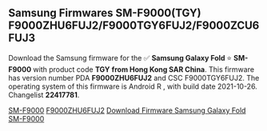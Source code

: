 <h2>Samsung Firmwares SM-F9000(TGY) F9000ZHU6FUJ2/F9000TGY6FUJ2/F9000ZCU6FUJ3</h2>
Download the Samsung firmware for the ✅ <strong>Samsung Galaxy Fold </strong> ⭐ <strong>SM-F9000</strong> with product code <strong>TGY</strong> <strong> from Hong Kong SAR China</strong>. This firmware has version number PDA <strong>F9000ZHU6FUJ2</strong> and CSC F9000TGY6FUJ2. The operating system of this firmware is Android R , with build date 2021-10-26. Changelist <strong>22417781</strong>.


[SM-F9000](https://samfirm.shop/samsung/model/SM-F9000)
[F9000ZHU6FUJ2](https://samfirm.shop/samsung/pda/F9000ZHU6FUJ2)
[Download Firmware Samsung Galaxy Fold SM-F9000](https://samfirm.shop/samsung/firmware/468310)
